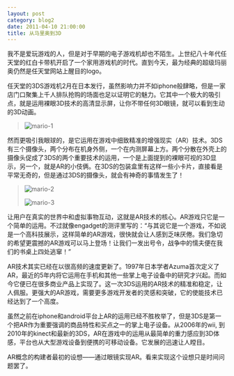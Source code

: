 ```yaml
---
layout: post
category: blog2
date: 2011-04-10 21:00:00
title: 从马里奥到3D
---
```


我不是爱玩游戏的人，但是对于早期的电子游戏机却也不陌生。上世纪八十年代任天堂的红白卡带机开启了一个家用游戏机的时代。直到今天，最为经典的超级玛丽奥仍然是任天堂网站上醒目的logo。

任天堂的3DS游戏机2月在日本发行，虽然影响力并不如iphone般肆略，但是一家店门口聚集上千人排队抢购的场面也足以证明它的魅力。它其中一个极大的吸引点，就是运用裸眼3D技术的高清显示屏，让你不带任何3D眼镜，就可以看到生动的3D动画。

>![mario-1](https://s3.ap-southeast-1.amazonaws.com/littlecheesecake.me/blog-post/blog2/archive/16905738208_5616d3782a_z.jpg)

然而更吸引我眼球的，是它运用在游戏中细致精准的增强现实（AR）技术。3DS有三个摄像头，两个分布在机身外侧，一个在内测屏幕上方。两个分散在外壳上的摄像头促成了3DS的两个重要技术的运用，一个是上面提到的裸眼可视的3D显示，另一个，就是AR的小伎俩。在3DS的包装盒里有这样一些小卡片，直接看是平常无奇的，但是通过3DS的摄像头，就会有神奇的事情发生了！

>![mario-2](https://s3.ap-southeast-1.amazonaws.com/littlecheesecake.me/blog-post/blog2/archive/16907307719_5b12397ee1_z.jpg)
>
>![mario-3](https://s3.ap-southeast-1.amazonaws.com/littlecheesecake.me/blog-post/blog2/archive/17093443235_3c23d56bac_z.jpg)

让用户在真实的世界中和虚拟事物互动，这就是AR技术的核心。AR游戏只它是一个简单的运用。不过就像engadget的测评里写的：“与其说它是一个游戏，不如说是一个高科技展示，这样简单的AR游戏，很快就会让人感到乏味厌倦。我们急切的希望更震撼的AR游戏可以马上登场！让我们一发出号令，战争中的懦夫便在我们的书桌上四处逃窜！”

AR技术其实已经在以很高频的速度更新了。1997年日本学者Azuma首次定义了AR，最近的5年内将它运用在手机和其他一些掌上电子设备中的研究才兴起。而如今它便已在很多商业产品上实现了。这一次3DS运用的AR技术的精准和稳定，让人佩服。更强大的AR游戏，需要更多游戏开发者的灵感和突破，它的使能技术已经达到了一个高度。

虽然之前在iphone和android平台上AR的运用已经不胜枚举了，但是3DS是第一个把AR作为重要强调的商品特性和买点之一的掌上电子设备。从2006年的wii, 到2010年的kinect和最新的3DS，AR在游戏中的运用从最简单的重力感应到3D体感，平台也从大型游戏设备到便携的可移动设备。它发展的迅速让人瞠目。

AR概念的构建者最初的设想——通过眼镜实现AR。看来实现这个设想只是时间问题罢了。